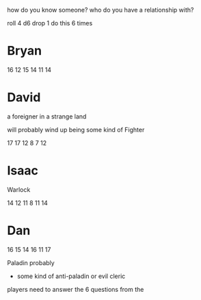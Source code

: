 
how do you know someone?
who do you have a relationship with?


roll 4 d6 drop 1
do this 6 times


# Bryan


16
12
15
14
11
14
# David


a foreigner in a strange land

will probably wind up being some kind of Fighter

17
17
12
8
7
12
# Isaac

Warlock

14
12
11
8
11
14

# Dan



16
15
14
16
11
17

Paladin probably
* some kind of anti-paladin or evil cleric


players need to answer the 6 questions from the 

